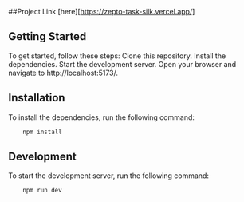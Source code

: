 
##Project Link   [here][https://zepto-task-silk.vercel.app/]

## Getting Started

To get started, follow these steps:
Clone this repository.
Install the dependencies.
Start the development server.
Open your browser and navigate to http://localhost:5173/.

## Installation
To install the dependencies, run the following command:
```bash
    npm install
```

## Development
To start the development server, run the following command:
```bash
    npm run dev
```
